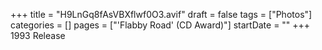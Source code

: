 +++
title = "H9LnGq8fAsVBXflwf0O3.avif"
draft = false
tags = ["Photos"]
categories = []
pages = ["'Flabby Road' (CD Award)"]
startDate = ""
+++
1993 Release
